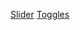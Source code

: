 [Slider](https://iuunhao.github.io/JavascriptPractice/Slider)
[Toggles](https://iuunhao.github.io/JavascriptPractice/Toggles)
